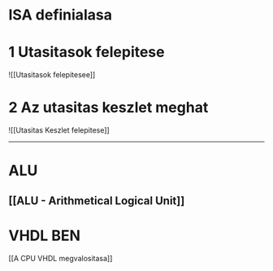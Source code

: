 

# ISA definialasa
# 1 Utasitasok felepitese
![[Utasitasok felepitesee]]

# 2 Az utasitas keszlet meghat
![[Utasitas Keszlet felepitese]]

---
# ALU
[[ALU - Arithmetical Logical Unit]]
---

# VHDL BEN
[[A CPU VHDL megvalositasa]]